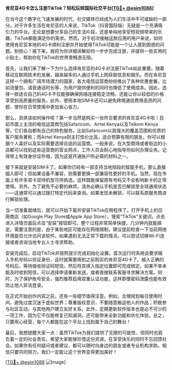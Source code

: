 **肯尼亚4G卡怎么注册TikTok？轻松玩转国际社交平台[[TG💪+ @esim1088](https://t.me/s/esim1088)]**

在当今这个数字化飞速发展的时代，社交媒体已经成为人们生活中不可或缺的一部分。对于许多生活在肯尼亚的人来说，TikTok（抖音国际版）无疑是一个充满吸引力的平台。无论是想要分享自己的生活片段，还是单纯地享受短视频带来的乐趣，TikTok都能满足你的需求。然而，对于初次接触这款应用的用户来说，如何使用肯尼亚本地的4G卡顺利注册并开始使用TikTok可能是一个让人感到困惑的问题。别担心！接下来，我将为你详细讲解如何一步步完成注册，并提供一些实用的小贴士，帮助你在TikTok的世界里畅游无阻。

首先，让我们来了解一下为什么选择肯尼亚的4G卡对注册TikTok如此重要。随着移动互联网技术的发展，越来越多的人通过手机上网获取信息和娱乐。而在肯尼亚这样一个拥有广阔市场潜力的国家，各大电信运营商纷纷推出了各种优惠套餐，比如流量包、语音通话时长等，为用户提供便利的同时也降低了使用成本。因此，选择一款适合自己的4G卡不仅能够确保网络连接稳定流畅，还能让你以较低的价格享受到高质量的服务。此外，使用本地SIM卡还可以避免跨境通信费用高昂的问题，使你在日常使用中更加省心省力。

那么，具体该如何操作呢？第一步当然是购买一张符合要求的肯尼亚4G卡啦！目前市面上主流的电信运营商包括Safaricom、Airtel Kenya以及Telkom Kenya等，它们各自都有自己的特色服务。比如Safaricom以其强大的覆盖范围和优质的客户服务著称；而Airtel Kenya则主打性价比高，适合预算有限的朋友。你可以根据个人喜好以及实际需要选择合适的运营商。一般来说，在大型商场或者街边的小店都可以找到这些运营商的营业网点，工作人员会耐心地指导你如何办理业务。记得带上有效身份证件哦，因为这是开通账户所必需的材料之一。

接下来就是安装SIM卡了。如果你已经有一部支持当地频段的智能手机，那么直接插入即可；但如果设备不兼容，则需要更换一部兼容性更好的手机。当然，现在市面上有许多双卡双待机型可供挑选，这样既能保留原有号码又不会影响新卡的正常使用。另外，为了避免不必要的麻烦，请务必确认手机是否已解锁至全球通用状态——这通常可以通过拨打特定代码来查询。如果发现未解锁，可以联系原服务商进行解锁处理。

当一切准备就绪后，就可以开始下载并安装TikTok应用程序了。打开手机上的应用商店（如Google Play Store或Apple App Store），搜索“TikTok”关键词，点击进入详情页面后点击“安装”按钮即可。整个过程非常简单快捷，几分钟内就能搞定。需要注意的是，由于某些地区可能存在网络限制，建议提前检查一下当前网络环境是否允许访问该软件。如果遇到无法正常下载的情况，可以尝试切换Wi-Fi连接或者咨询当地专业人士寻求帮助。

安装完成后，启动TikTok并按照提示完成初始化设置。首次运行时系统会要求输入手机号码以验证身份，这时就需要用到之前购买的肯尼亚4G卡了。输入正确的号码后，等待接收验证码短信，然后将其填入指定位置即可完成绑定。如果不幸未能及时收到短信，可以选择申请重新发送，或者直接联系客服寻求解决方案。同时，为了保护账号安全，强烈推荐启用双重认证功能，这样即便密码泄露也能有效防止他人非法登录。

在正式开始创作内容之前，还有一些细节值得注意。例如，合理规划每日使用时间，避免过度沉迷于虚拟世界；尊重版权意识，不要随意搬运他人的作品；积极参与社区互动，与其他用户建立友好关系。此外，定期更新软件版本也是必不可少的一项工作，因为它不仅能修复已知漏洞，还可能带来全新功能和优化体验。总之，只要用心经营，每个人都能在这个平台上找到属于自己的舞台！

最后，我想提醒大家一点：虽然TikTok为我们提供了无限的可能性，但同时也肩负着一定的社会责任。希望大家能够珍惜这份资源，在享受快乐的同时不忘回馈社会。如果你有任何疑问或者建议，都可以随时向身边的朋友或者专业机构求助。相信只要共同努力，我们一定能让这个世界变得更加美好！

[[TG💪+ @esim1088](https://t.me/s/esim1088) ![Image](https://i.postimg.cc/4NQfJmqS/Snipaste-2025-05-13-00-14-12.png)]